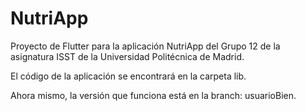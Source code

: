 # NutriApp

Proyecto de Flutter para la aplicación NutriApp del Grupo 12 de la asignatura ISST de la Universidad Politécnica de Madrid.

El código de la aplicación se encontrará en la carpeta lib.

Ahora mismo, la versión que funciona está en la branch: usuarioBien.
